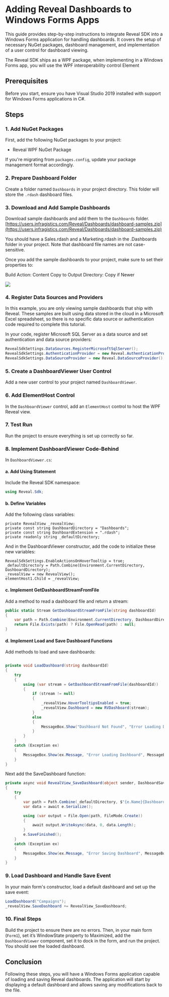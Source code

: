 
# Adding Reveal Dashboards to Windows Forms Apps 

This guide provides step-by-step instructions to integrate Reveal SDK into a Windows Forms application for handling dashboards. It covers the setup of necessary NuGet packages, dashboard management, and implementation of a user control for dashboard viewing.

The Reveal SDK ships as a WPF package, when implementing in a Windows Forms app, you will use the WPF interoperability control Element

## Prerequisites

Before you start, ensure you have Visual Studio 2019 installed with support for Windows Forms applications in C#.

## Steps

### 1. Add NuGet Packages

First, add the following NuGet packages to your project:
- Reveal WPF NuGet Package

If you're migrating from `packages.config`, update your package management format accordingly.

### 2. Prepare Dashboard Folder

Create a folder named `Dashboards` in your project directory. This folder will store the `.rdash` dashboard files.

### 3. Download and Add Sample Dashboards

Download sample dashboards and add them to the `Dashboards` folder.
[https://users.infragistics.com/Reveal/Dashboards/dashboard-samples.zip](https://users.infragistics.com/Reveal/Dashboards/dashboard-samples.zip)

You should have a Sales.rdash and a Marketing.rdash in the .Dashboards folder in your project.  Note that dashboard file names are not case-sensitive.

Once you add the sample dashboards to your project, make sure to set their properties to:

Build Action: Content
Copy to Output Directory: Copy if Newer

![](DraggedImage.png)
### 4. Register Data Sources and Providers

In this example, you are only viewing sample dashboards that ship with Reveal. These samples are built using data stored in the cloud in a Microsoft Excel spreadsheet, so there is no specific data source or authentication  code required to complete this tutorial.

In your code, register Microsoft SQL Server as a data source and set authentication and data source providers:

```csharp
RevealSdkSettings.DataSources.RegisterMicrosoftSqlServer();
RevealSdkSettings.AuthenticationProvider = new Reveal.AuthenticationProvider();
RevealSdkSettings.DataSourceProvider = new Reveal.DataSourceProvider();
```

### 5. Create a DashboardViewer User Control

Add a new user control to your project named `DashboardViewer`.

### 6. Add ElementHost Control

In the `DashboardViewer` control, add an `ElementHost` control to host the WPF Reveal view.

### 7. Test Run

Run the project to ensure everything is set up correctly so far.

### 8. Implement DashboardViewer Code-Behind

In `DashboardViewer.cs`:

#### a. Add Using Statement

Include the Reveal SDK namespace:

```csharp
using Reveal.Sdk;
```

#### b. Define Variables

Add the following class variables:

```
private RevealView _revealView;
private const string DashboardDirectory = "Dashboards";
private const string DashboardExtension = ".rdash";
private readonly string _defaultDirectory;
```


And in the DashboardViewer constructor, add the code to initialize these new variables:

```
RevealSdkSettings.EnableActionsOnHoverTooltip = true;
_defaultDirectory = Path.Combine(Environment.CurrentDirectory, DashboardDirectory);
_revealView = new RevealView();
elementHost1.Child = _revealView;
```

#### c. Implement GetDashboardStreamFromFile

Add a method to read a dashboard file and return a stream:

```csharp
public static Stream GetDashboardStreamFromFile(string dashboardId)
{
    var path = Path.Combine(Environment.CurrentDirectory, DashboardDirectory, $"{dashboardId}{DashboardExtension}");
    return File.Exists(path) ? File.OpenRead(path) : null;
}
```

#### d. Implement Load and Save Dashboard Functions

Add methods to load and save dashboards:

```csharp

private void LoadDashboard(string dashboardId)
{
    try
    {
        using (var stream = GetDashboardStreamFromFile(dashboardId))
        {
            if (stream != null)
            {
				_revealView.HoverTooltipsEnabled = true;
                _revealView.Dashboard = new RVDashboard(stream);
            }
            else
            {
                MessageBox.Show("Dashboard Not Found", "Error Loading Dashboard", MessageBoxButtons.OK, MessageBoxIcon.Warning);
            }
        }
    }
    catch (Exception ex)
    {
        MessageBox.Show(ex.Message, "Error Loading Dashboard", MessageBoxButtons.OK, MessageBoxIcon.Warning);
    }
}
```

Next add the SaveDashboard function:

```csharp
private async void RevealView_SaveDashboard(object sender, DashboardSaveEventArgs e)
{
    try
    {
        var path = Path.Combine(_defaultDirectory, $"{e.Name}{DashboardExtension}");
        var data = await e.Serialize();

        using (var output = File.Open(path, FileMode.Create))
        {
            await output.WriteAsync(data, 0, data.Length);
        }
        e.SaveFinished();
    }
    catch (Exception ex)
    {
        MessageBox.Show(ex.Message, "Error Saving Dashboard", MessageBoxButtons.OK, MessageBoxIcon.Warning);
    }
}
```

### 9. Load Dashboard and Handle Save Event

In your main form's constructor, load a default dashboard and set up the save event:

```csharp
LoadDashboard("Campaigns");
_revealView.SaveDashboard += RevealView_SaveDashboard;
```

### 10. Final Steps

Build the project to ensure there are no errors. Then, in your main form (`Form1`), set it’s WindowState property to Maximized, add the `DashboardViewer` component, set it to dock in the form, and run the project. You should see the loaded dashboard.

## Conclusion

Following these steps, you will have a Windows Forms application capable of loading and saving Reveal dashboards. The application will start by displaying a default dashboard and allows saving any modifications back to the file.

